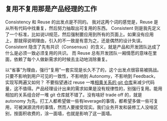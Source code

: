 ## 复用不复用那是产品经理的工作

Consistency 和 Reuse 的出发点是不同的。
我对这两个词的感觉是，Reuse 是从所有代码中找重复，然后努力抽取出可复用的东西。
Consistent 则是我先定义了一个标准，比如说UI规范，然后强制要应用到所有的页面上。如果没有应用上，那就得说明理由，引入的不一致是有意为之，还是偶然的设计失误。
Consistent 隐含了先有共识（Consensus）的含义，就是产品和开发团队达成了什么是必须一致必须复用的共识。
而 Reuse 总有开发团队一厢情愿的意味在里面，依赖了每个人做新需求的时候去主动地消除重复。

以“省事”为理由，强行“复用”一套实现是长久不了的，这个出发点很容易被挑战。
只要不影响到用户可见的一致性，不影响到 Autonomy，不影响到 Feedback，实现写两遍又如何？
不要指望通过 reuse 一堆[相乘关系的 git 仓库](../Part1/Composition.md)来减少代码量，这不值得。产品经理设计出来的需求如果是没有规律性的，别强行复用。能用相加的关系组合好一堆 git 仓库就不错了。没有啥好 trade off 的，就是 autonomy 为先。打工人都希望做一些有leverage的事情，都希望多做一些可复用，可被渊源流传的事情，然而人要接受现实。我们业务开发和装修工人没啥区别，按面积收费的，涂一面墙，也就是影响了这一面墙。